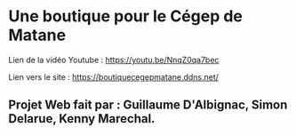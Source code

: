 # Une boutique pour le Cégep de Matane

Lien de la vidéo Youtube : https://youtu.be/NnqZ0qa7bec

Lien vers le site : https://boutiquecegepmatane.ddns.net/

## Projet Web fait par : Guillaume D'Albignac, Simon Delarue, Kenny Marechal.
